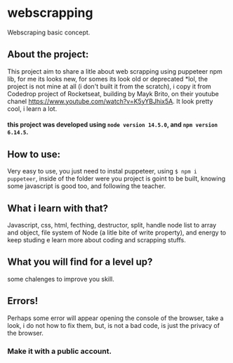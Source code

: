 # webscrapping
Webscraping basic concept.

## About the project: 
This project aim to share a litle about web scrapping using puppeteer npm lib, for me its looks new, for somes its look old or deprecated *lol, the project is 
not mine at all (i don't built it from the scratch), i copy it from Codedrop project of Rocketseat, building by Mayk Brito, on their youtube chanel 
https://www.youtube.com/watch?v=K5yYBJhix5A. 
It look pretty cool, i learn a lot.
#### this project was developed using `node version 14.5.0`, and `npm version 6.14.5`.

## How to use:
Very easy to use, you just need to instal puppeteer, using `$ npm i puppeteer`, inside of the folder were you project is goint to be built, knowing some javascript is good too,
and following the teacher.

## What i learn with that?
Javascript, css, html, fecthing, destructor, split, handle node list to array and object, file system of Node (a litle bite of write property), and energy to keep studing e learn more about coding and scrapping stuffs.

## What you will find for a level up?
some chalenges to improve you skill.

## Errors!
Perhaps some error will appear opening the console of the browser, take a look, i do not how to fix them, but, is not a bad code, is just the privacy of the browser.

### Make it with a public account.